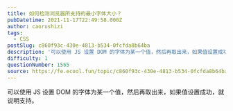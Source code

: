 ```yaml
---
title: 如何检测浏览器所支持的最小字体大小？
pubDatetime: 2021-11-17T22:49:58.000Z
author: caorushizi
tags:
  - CSS
postSlug: c860f93c-430e-4813-b534-0fcfda8b64ba
description: '可以使用 JS 设置 DOM 的字体为某一个值，然后再取出来，如果值设置成功，就说明支持。 '
difficulty: 1
questionNumber: 1565
source: https://fe.ecool.fun/topic/c860f93c-430e-4813-b534-0fcfda8b64ba
---
```


可以使用 JS 设置 DOM 的字体为某一个值，然后再取出来，如果值设置成功，就说明支持。

